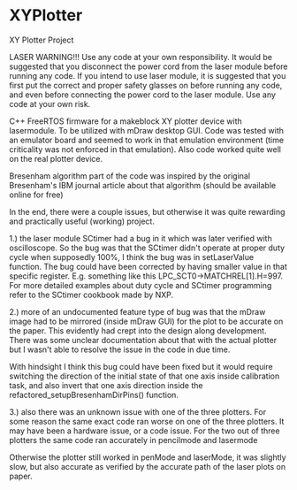 # XYPlotter

XY Plotter Project



LASER WARNING!!!
Use any code at your own responsibility. It would be suggested that you disconnect the power cord from the laser module before running any code. If you intend to use laser module, it is suggested that you first put the correct and proper safety glasses on before running any code, and even before connecting the power cord to the laser module. Use any code at your own risk.


C++ FreeRTOS firmware for a makeblock XY plotter device with lasermodule. To be utilized with mDraw desktop GUI.
Code was tested with an emulator board and seemed to work in that emulation environment (time criticality was not enforced in that emulation). Also code worked quite well on the real plotter device.

Bresenham algorithm part of the code was inspired by the original Bresenham's IBM journal article about that algorithm (should be available online for free)

In the end, there were a couple issues, but otherwise it was quite rewarding and practically useful (working) project.

1.) the laser module SCtimer had a bug in it which was later verified with oscilloscope. So the bug was that the SCtimer didn't operate at proper duty cycle when supposedly 100%, I think the bug was in setLaserValue function. The bug could have been corrected by having smaller  value in that specific register. E.g. something like this LPC_SCT0->MATCHREL[1].H=997. For more detailed examples about duty cycle and SCtimer programming refer to the SCtimer cookbook made by NXP.

2.) more of an undocumented feature type of bug was that the mDraw image had to be mirrored  (inside mDraw GUI) for the plot to be accurate on the paper. This evidently had crept into the design along development. There was some unclear documentation about that with the actual plotter but I wasn't able to resolve the issue in the code in due time. 

With hindsight I think this bug could have been  fixed but it would require switching the direction of the initial state of that one axis inside calibration task, and also invert that one axis direction inside the refactored_setupBresenhamDirPins() function. 


3.) also there was an unknown issue with one of the three plotters. For some reason the same exact code ran worse on one of the three plotters. It may have been a hardware issue, or a code issue. For the two out of three plotters the same code ran accurately in pencilmode and lasermode


Otherwise the plotter still worked in penMode and laserMode, it was slightly slow, but also accurate as verified by the accurate path of the laser plots on paper.
